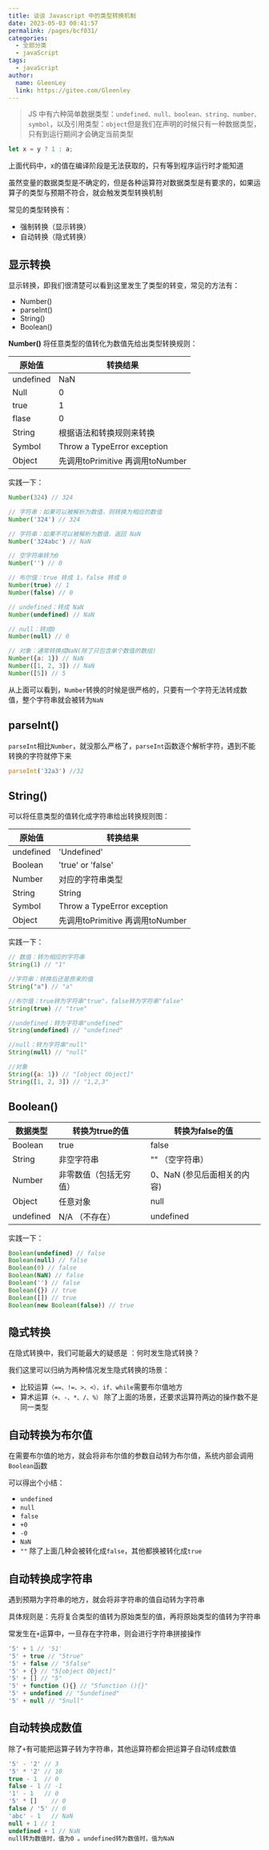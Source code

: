 ```yaml
---
title: 谈谈 Javascript 中的类型转换机制
date: 2023-05-03 00:41:57
permalink: /pages/bcf031/
categories: 
  - 全部分类
  - javaScript
tags: 
  - javaScript
author: 
  name: GleenLey
  link: https://gitee.com/Gleenley
---
```


> JS 中有六种简单数据类型：```undefined、null、boolean、string、number、symbol```，以及引用类型：```object```但是我们在声明的时候只有一种数据类型，只有到运行期间才会确定当前类型

<!-- more -->

```js
let x = y ? 1 : a;
```
上面代码中，x的值在编译阶段是无法获取的，只有等到程序运行时才能知道

虽然变量的数据类型是不确定的，但是各种运算符对数据类型是有要求的，如果运算子的类型与预期不符合，就会触发类型转换机制

常见的类型转换有：

+ 强制转换（显示转换）
+ 自动转换（隐式转换）

显示转换
-------

显示转换，即我们很清楚可以看到这里发生了类型的转变，常见的方法有：

+ Number()
+ parseInt()
+ String()
+ Boolean()

**Number()**
将任意类型的值转化为数值先给出类型转换规则：

|     原始值   |  转换结果 | 
|  ----  |  ----  |
| undefined  | NaN | 
| Null	  |  0	  | 
| true	  | 1	|
| flase| 0	|
| String | 根据语法和转换规则来转换  |	
| Symbol |	Throw a TypeError exception	| 
| Object|  先调用toPrimitive 再调用toNumber	|

实践一下：
```js
Number(324) // 324

// 字符串：如果可以被解析为数值，则转换为相应的数值
Number('324') // 324

// 字符串：如果不可以被解析为数值，返回 NaN
Number('324abc') // NaN

// 空字符串转为0
Number('') // 0

// 布尔值：true 转成 1，false 转成 0
Number(true) // 1
Number(false) // 0

// undefined：转成 NaN
Number(undefined) // NaN

// null：转成0
Number(null) // 0

// 对象：通常转换成NaN(除了只包含单个数值的数组)
Number({a: 1}) // NaN
Number([1, 2, 3]) // NaN
Number([5]) // 5
```

从上面可以看到，```Number```转换的时候是很严格的，只要有一个字符无法转成数值，整个字符串就会被转为```NaN```

parseInt()
----------

```parseInt```相比```Number```，就没那么严格了，```parseInt```函数逐个解析字符，遇到不能转换的字符就停下来
```js
parseInt('32a3') //32
```

String()
--------
可以将任意类型的值转化成字符串给出转换规则图：


|     原始值   |  转换结果 | 
|  ----  |  ----  |
| undefined  | 'Undefined'| 
| Boolean	  |  'true' or 'false'	  | 
| Number	  | 对应的字符串类型	|
| String | String  |	
| Symbol |	Throw a TypeError exception	| 
| Object|  先调用toPrimitive 再调用toNumber	|

实践一下：
```js
// 数值：转为相应的字符串
String(1) // "1"

//字符串：转换后还是原来的值
String("a") // "a"

//布尔值：true转为字符串"true"，false转为字符串"false"
String(true) // "true"

//undefined：转为字符串"undefined"
String(undefined) // "undefined"

//null：转为字符串"null"
String(null) // "null"

//对象
String({a: 1}) // "[object Object]"
String([1, 2, 3]) // "1,2,3"
 ```

 Boolean()
 --------
|  数据类型| 转换为true的值| 转换为false的值|
| ----  | ----  |  ----  |
| Boolean | true |  false |
|  String	  | 非空字符串 | "" （空字符串） |
| Number	  |非零数值（包括无穷值） |	0、NaN (参见后面相关的内容)|
| Object	| 任意对象	|null|
|undefined  |	N/A （不存在） |undefined|

实践一下：
```js
Boolean(undefined) // false
Boolean(null) // false
Boolean(0) // false
Boolean(NaN) // false
Boolean('') // false
Boolean({}) // true
Boolean([]) // true
Boolean(new Boolean(false)) // true
```

隐式转换
------
在隐式转换中，我们可能最大的疑惑是 ：何时发生隐式转换？

我们这里可以归纳为两种情况发生隐式转换的场景：

+ 比较运算```（==、!=、>、<）、if、while```需要布尔值地方
+ 算术运算```（+、-、*、/、%）```
除了上面的场景，还要求运算符两边的操作数不是同一类型

自动转换为布尔值
-------------
在需要布尔值的地方，就会将非布尔值的参数自动转为布尔值，系统内部会调用```Boolean```函数

可以得出个小结：

+ ```undefined```
+ ```null```
+ ```false```
+ ```+0```
+ ```-0```
+ ```NaN```
+ ```""```
除了上面几种会被转化成```false```，其他都换被转化成```true```

自动转换成字符串
-------------
遇到预期为字符串的地方，就会将非字符串的值自动转为字符串

具体规则是：先将复合类型的值转为原始类型的值，再将原始类型的值转为字符串

常发生在```+```运算中，一旦存在字符串，则会进行字符串拼接操作
```js
'5' + 1 // '51'
'5' + true // "5true"
'5' + false // "5false"
'5' + {} // "5[object Object]"
'5' + [] // "5"
'5' + function (){} // "5function (){}"
'5' + undefined // "5undefined"
'5' + null // "5null"
```

自动转换成数值
-----------
除了```+```有可能把运算子转为字符串，其他运算符都会把运算子自动转成数值
```js
'5' - '2' // 3
'5' * '2' // 10
true - 1  // 0
false - 1 // -1
'1' - 1   // 0
'5' * []    // 0
false / '5' // 0
'abc' - 1   // NaN
null + 1 // 1
undefined + 1 // NaN
null转为数值时，值为0 。undefined转为数值时，值为NaN
```

